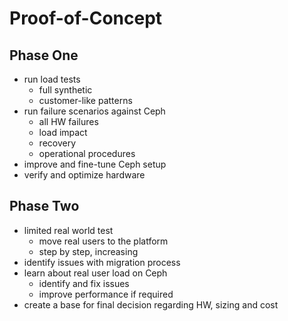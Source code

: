 <!-- .slide: data-state="section-break" id="section-break-7" data-timing="10s" -->
# Proof-of-Concept


<!-- .slide: data-state="normal" id="status-2" data-timing="20s" data-menu-title="PoC" -->
## Phase One

* <!-- .element: class="fragment" data-fragment-index="1" --> run load tests
  * <!-- .element: class="fragment" data-fragment-index="1" --> full synthetic
  * <!-- .element: class="fragment" data-fragment-index="1" --> customer-like patterns
* <!-- .element: class="fragment" data-fragment-index="2" --> run failure scenarios against Ceph
  * <!-- .element: class="fragment" data-fragment-index="2" --> all HW failures
  * <!-- .element: class="fragment" data-fragment-index="2" --> load impact
  * <!-- .element: class="fragment" data-fragment-index="2" --> recovery
  * <!-- .element: class="fragment" data-fragment-index="2" --> operational procedures
* <!-- .element: class="fragment" data-fragment-index="3" --> improve and fine-tune Ceph setup
* <!-- .element: class="fragment" data-fragment-index="4" --> verify and optimize hardware


<!-- .slide: data-state="normal" id="status-2" data-timing="20s" data-menu-title="PoC" -->
## Phase Two

* <!-- .element: class="fragment" data-fragment-index="1" --> limited real world test
  * <!-- .element: class="fragment" data-fragment-index="1" --> move real users to the platform
  * <!-- .element: class="fragment" data-fragment-index="1" --> step by step, increasing

* <!-- .element: class="fragment" data-fragment-index="2" --> identify issues with migration process
* <!-- .element: class="fragment" data-fragment-index="3" --> learn about real user load on Ceph
  * <!-- .element: class="fragment" data-fragment-index="3" --> identify and fix issues
  * <!-- .element: class="fragment" data-fragment-index="3" --> improve performance if required
* <!-- .element: class="fragment" data-fragment-index="4" --> create a base for final decision regarding HW, sizing and cost
